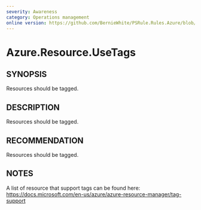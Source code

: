 ```yaml
---
severity: Awareness
category: Operations management
online version: https://github.com/BernieWhite/PSRule.Rules.Azure/blob/master/docs/rules/en-US/Azure.Resource.UseTags.md
---
```


# Azure.Resource.UseTags

## SYNOPSIS

Resources should be tagged.

## DESCRIPTION

Resources should be tagged.

## RECOMMENDATION

Resources should be tagged.

## NOTES

A list of resource that support tags can be found here: https://docs.microsoft.com/en-us/azure/azure-resource-manager/tag-support
